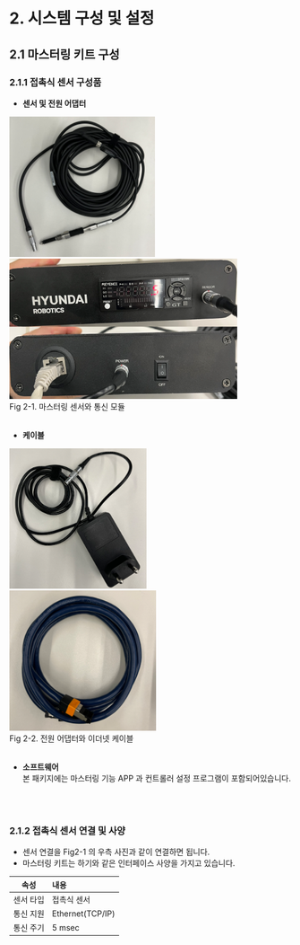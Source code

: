 # 2. 시스템 구성 및 설정
## 2.1 마스터링 키트 구성
### 2.1.1 접촉식 센서 구성품
- **센서 및 전원 어댑터** 
<div>
<img src="../_assets/02_sensor.PNG" height="250vh">
<img src="../_assets/03_communication_module.PNG" height="250vh">
</div>
Fig 2-1. 마스터링 센서와 통신 모듈
<br>

<br>

- **케이블**   
<div>
<img src="../_assets/04_power_adapter.PNG" height="250vh">
<img src="../_assets/05_lan_cable.PNG" height="250vh"></div>
Fig 2-2. 전원 어댑터와 이더넷 케이블
<br>

<br>

- **소프트웨어**
<br>본 패키지에는 마스터링 기능 APP 과 컨트롤러 설정 프로그램이 포함되어있습니다.

<br>
<br>

### 2.1.2 접촉식 센서 연결 및 사양
- 센서 연결을 Fig2-1 의 우측 사진과 같이 연결하면 됩니다.
- 마스터링 키트는 하기와 같은 인터페이스 사양을 가지고 있습니다.

|속성|내용|
|:----:|:----|
|센서 타입| 접촉식 센서 |
|통신 지원| Ethernet(TCP/IP) |
|통신 주기| 5 msec |

<br>
<br>